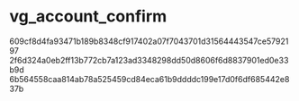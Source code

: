 vg_account_confirm
==================
609cf8d4fa93471b189b8348cf917402a07f7043701d31564443547ce5792197
2f6d324a0eb2ff13b772cb7a123ad3348298dd50d8606f6d8837901ed0e33b9d
6b564558caa814ab78a525459cd84eca61b9ddddc199e17d0f6df685442e837b
